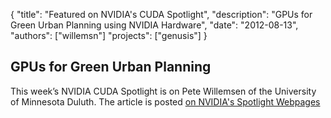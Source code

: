 {
	"title": "Featured on NVIDIA's CUDA Spotlight",
	"description": "GPUs for Green Urban Planning using NVIDIA Hardware",
	"date": "2012-08-13",
	"authors": ["willemsn"]
	"projects": ["genusis"]
}

GPUs for Green Urban Planning
-----------------------------

This week’s NVIDIA CUDA Spotlight is on Pete Willemsen of the
University of Minnesota Duluth.  The article is posted [on NVIDIA's Spotlight Webpages](http://www.nvidia.com/content/cuda/spotlights/pete-willemsen-uminn-duluth.html)
